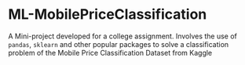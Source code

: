 # ML-MobilePriceClassification
A Mini-project developed for a college assignment. Involves the use of `pandas`, `sklearn` and other popular packages to solve a classification problem of the Mobile Price Classification Dataset from Kaggle
